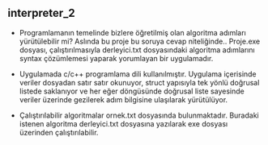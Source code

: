 ## interpreter_2

- Programlamanın temelinde bizlere öğretilmiş olan algoritma adımları yürütülebilir mi? Aslında bu proje bu soruya cevap niteliğinde.. Proje.exe dosyası, çalıştırılmasıyla derleyici.txt dosyasındaki algoritma adımlarını syntax çözümlemesi yaparak yorumlayan bir uygulamadır.

- Uygulamada c/c++ programlama dili kullanılmıştır. Uygulama içerisinde veriler dosyadan satır satır okunuyor, struct yapısıyla tek yönlü doğrusal listede saklanıyor ve her eğer döngüsünde doğrusal liste sayesinde veriler üzerinde gezilerek adım  bilgisine ulaşılarak yürütülüyor.

- Çalıştırılabilir algoritmalar ornek.txt dosyasında bulunmaktadır. Buradaki istenen algoritma derleyici.txt dosyasına yazılarak exe dosyası üzerinden çalıştırılabilir.
